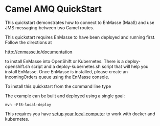 # Camel AMQ QuickStart

This quickstart demonstrates how to connect to EnMasse (MaaS) and use JMS messaging between two Camel routes.

This quickstart requires EnMasse to have been deployed and running first. Follow the directions at

http://enmasse.io/documentation

to install EnMasse into OpenShift or Kubernetes.    There is a deploy-openshift.sh script and a deploy-kubernetes.sh script that will help you install EnMasse.    Once EnMasse is installed, please create an incomingOrders queue using the EnMasse console.

To install this quickstart from the command line type

The example can be built and deployed using a single goal:

    mvn -Pf8-local-deploy

This requires you have [setup your local computer](http://fabric8.io/guide/getStarted/develop.html) to work with docker and kubernetes.




